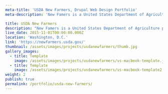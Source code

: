 ```yaml
---
meta-title: 'USDA New Farmers, Drupal Web Design Portfolio'
meta-description: 'New Famers is a United States Department of Agriculture program that provides support and resources to encourage the  farming industry.'

title: USDA New Farmers
description: "New Famers is a United States Department of Agriculture program that provides support and resources to encourage the  farming industry. \n\nVariant Studios was subcontracted to develop the Drupal website. The design was provided to us by the talented designer Sasha, at the USDA."
live_date: 2015-11-01T00:00:00.000Z
location: 'Washington, D.C.'
link: 'https://newfarmers.usda.gov/'
thumbnail: /assets/images/projects/usdanewfarmers/thumb.jpg
gallery_images:
  - title: Template
    image: /assets/images/projects/usdanewfarmers/vs-macbook-template.jpg
  - title: Template
    image: /assets/images/projects/usdanewfarmers/vs-macbook-template2.jpg
weight: 2
publish: true
permalink: /portfolio/usda-new-farmers/
---
```

